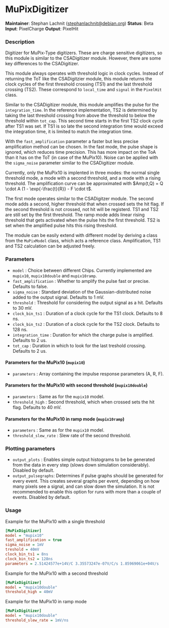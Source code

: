# MuPixDigitizer
**Maintainer**: Stephan Lachnit (<stephanlachnit@debian.org>)
**Status**: Beta
**Input**: PixelCharge
**Output**: PixelHit

### Description
Digitizer for MuPix-Type digitizers. These are charge sensitive digitizers, so this module is similar to the CSADigitizer module. However, there are some key differences to the CSADigitizer.

This module always operates with threshold logic in clock cycles. Instead of returning the ToT like the CSADigitzier module, this module returns the clock cycles of the first threshold crossing (TS1) and the last threshold crossing (TS2). These correspond to `local_time` and `signal` in the `PixelHit` class.

Similar to the CSADigitizer module, this module amplifies the pulse for the `integration_time`. In the reference implementation, TS2 is determined by taking the last threshold crossing from above the threshold to below the threshold within `tot_cap`. This second time starts in the first TS2 clock cycle after TS1 was set. If TS1 is so late the second integration time would exceed the integration time, it is limited to match the integration time.

With the `fast_amplification` parameter a faster but less precise amplification method can be chosen. In the fast mode, the pulse shape is ignored, which reduces time precision. This has more impact on the ToA than it has on the ToT (in case of the MuPix10).
Noise can be applied with the `sigma_noise` parameter similar to the CSADigitizer module.

Currently, only the MuPix10 is implented in three modes: the normal single threshold mode, a mode with a second threshold, and a mode with a rising threshold. The amplification curve can be approximated with $`Amp(t,Q) = Q \cdot A (1 - \exp{-\frac{t}{R}} - F \cdot t`$.

The first mode operates similar to the CSADigitzer module. The second mode adds a second, higher threshold that when crossed sets the hit flag. If the second threshold is not crossed, not hit will be registerd. TS1 and TS2 are still set by the first threshold. The ramp mode adds linear rising threshold that gets activated when the pulse hits the first threshold. TS2 is set when the amplified pulse hits this rising threshold.

The module can be easily extend with different model by deriving a class from the `MuPixModel` class, which acts a reference class. Amplification, TS1 and TS2 calculation can be adjusted freely.

### Parameters
* `model` : Choice between different Chips. Currently implemented are `mupix10`, `mupix10double` and `mupix10ramp`.
* `fast_amplification` : Whether to amplify the pulse fast or precise. Defaults to false.
* `sigma_noise` : Standard deviation of the Gaussian-distributed noise added to the output signal. Defaults to 1 mV.
* `threshold` : Threshold for considering the output signal as a hit. Defaults to 30 mV.
* `clock_bin_ts1` : Duration of a clock cycle for the TS1 clock. Defaults to 8 ns.
* `clock_bin_ts2` : Duration of a clock cycle for the TS2 clock. Defaults to 128 ns.
* `integration_time` : Duration for which the charge pulse is amplified. Defaults to 2 us.
* `tot_cap` : Duration in which to look for the last treshold crossing. Defaults to 2 us.

#### Parameters for the MuPix10 (`mupix10`)
* `parameters` : Array containing the impulse response parameters (A, R, F).

#### Parameters for the MuPix10 with second threshold (`mupix10double`)
* `parameters` : Same as for the `mupix10` model.
* `threshold_high` : Second threshold, which when crossed sets the hit flag. Defaults to 40 mV.

#### Parameters for the MuPix10 in ramp mode (`mupix10ramp`)
* `parameters` : Same as for the `mupix10` model.
* `threshold_slew_rate` : Slew rate of the second threshold.

### Plotting parameters
* `output_plots` : Enables simple output histograms to be be generated from the data in every step (slows down simulation considerably). Disabled by default.
* `output_pulsegraphs`: Determines if pulse graphs should be generated for every event. This creates several graphs per event, depending on how many pixels see a signal, and can slow down the simulation. It is not recommended to enable this option for runs with more than a couple of events. Disabled by default.

### Usage
Example for the MuPix10 with a single threshold
```ini
[MuPixDigitizer]
model = "mupix10"
fast_amplification = true
sigma_noise = 1mV
treshold = 40mV
clock_bin_ts1 = 8ns
clock_bin_ts2 = 128ns
parameters = 2.51424577e+14V/C 3.35573247e-07V/C/s 1.85969061e+04V/s
```
Example for the MuPix10 with a second threshold
```ini
[MuPixDigitizer]
model = "mupix10double"
threshold_high = 40mV
```
Example for the MuPix10 in ramp mode
```ini
[MuPixDigitizer]
model = "mupix10double"
threshold_slew_rate = 1mV/ns
```
